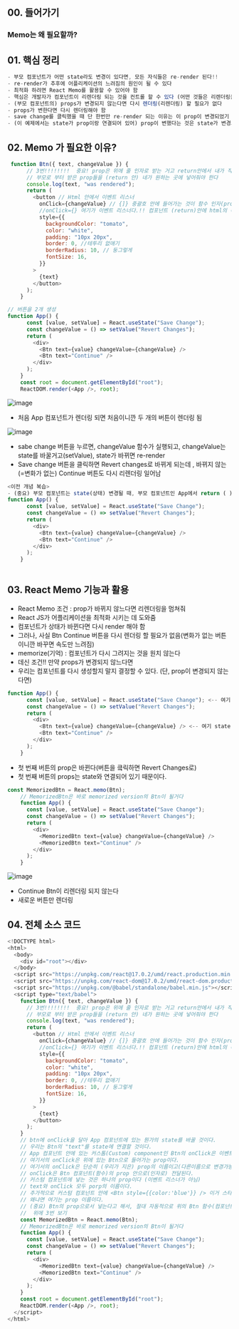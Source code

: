 ## 00. 들어가기
### Memo는 왜 필요할까?

## 01. 핵심 정리
```js
- 부모 컴포넌트가 어떤 state라도 변경이 있다면, 모든 자식들은 re-render 된다!!
- re-render가 추후에 어플리케이션의 느려짐의 원인이 될 수 있다 
- 최적화 하려면 React Memo를 활용할 수 있어야 함
- 핵심은 개발자가 컴포넌트이 리렌더링 되는 것을 컨트롤 할 수 있다 (어떤 것들은 리렌더링을 막을 수 있다)
- (부모 컴포넌트의) props가 변경되지 않는다면 다시 렌더링(리렌더링) 할 필요가 없다
- props가 변한다면 다시 렌더링해야 함
- save change를 클릭했을 때 단 한번만 re-render 되는 이유는 이 prop이 변경되었기 때문
- (이 예제에서는 state가 prop이랑 연결되어 있어) prop이 변했다는 것은 state가 변경되었다는 말과 동일
```


## 02. Memo 가 필요한 이유?

```js
 function Btn({ text, changeValue }) {
      // 3번!!!!!!!!  중요! prop은 위에 줄 인자로 받는 거고 return안에서 내가 직접 사용해줘야 함
      // 부모로 부터 받은 prop들을 (return 안) 네가 원하는 곳에 넣어줘야 한다
      console.log(text, "was rendered");
      return (
        <button // Html 안에서 이벤트 리스너
          onClick={changeValue} // {]} 중괄호 안에 들어가는 것이 함수 인자(prop)이다
          //onClick={} 여기가 이벤트 리스너다.!! 컴포넌트 (return)안에 html의 속성에 적는것 => 이벤트 리스너!
          style={{
            backgroundColor: "tomato",
            color: "white",
            padding: "10px 20px",
            border: 0, //테투리 없애기
            borderRadius: 10, // 둥그렇게
            fontSize: 16,
          }}
        >
          {text}
        </button>
      );
    }
```
```js
// 버튼을 2개 생성
function App() {
      const [value, setValue] = React.useState("Save Change");
      const changeValue = () => setValue("Revert Changes");
      return (
        <div>
          <Btn text={value} changeValue={changeValue} />
          <Btn text="Continue" />
        </div>
      );
    }
    const root = document.getElementById("root");
    ReactDOM.render(<App />, root);
```
![image](https://user-images.githubusercontent.com/86208370/176946573-e23985f8-27fe-4ca3-a7f1-90ebccdf0671.png)
- 처음 App 컴포넌트가 렌더링 되면 처음이니깐 두 개의 버튼이 렌더링 됨

![image](https://user-images.githubusercontent.com/86208370/176946797-06de3760-8a1e-4bd5-92ee-0bc658b2d568.png)
- sabe change 버튼을 누르면, changeValue 함수가 실행되고, changeValue는 state를 바꿀거고(setValue), state가 바뀌면 re-render 
- Save change 버튼을 클릭하면 Revert changes로 바뀌게 되는데 , 바뀌지 않는(=변화가 없는) Continue 버튼도 다시 리렌더링 일어남

```js
<이전 개념 복습>
- (중요) 부모 컴포넌트는 state(상태) 변경될 때, 부모 컴포넌트인 App에서 return ( ) 부분이 리렌더링 된다.
function App() {
      const [value, setValue] = React.useState("Save Change");
      const changeValue = () => setValue("Revert Changes");
      return (
        <div>
          <Btn text={value} changeValue={changeValue} />
          <Btn text="Continue" />
        </div>
      );
    }
   
```
## 03. React Memo 기능과 활용
- React Memo 조건 : prop가 바뀌지 않느다면 리렌더링을 멈쳐줘
- React JS가 어플리케이션을 최적화 시키는 데 도와줌
- 컴포넌트가 상태가 바뀐다면 다시 render 해야 함
- 그러나, 사실 Btn Continue 버튼을 다시 렌더링 할 필요가 없음(변화가 없는 버튼이니깐 바꾸면 속도만 느려짐)
- memorize(기억) : 컴포넌트가 다시 그려지는 것을 원치 않는다
- 데신 조건!! 만약 props가 변경되지 않느다면
- 우리는 컴포넌트를 다시 생성할지 말지 결정할 수 있다. (단, prop이 변경되지 않는다면)

```js
function App() {
      const [value, setValue] = React.useState("Save Change"); <-- 여기 state value
      const changeValue = () => setValue("Revert Changes");
      return (
        <div>
          <Btn text={value} changeValue={changeValue} /> <-- 여기 state value
          <Btn text="Continue" />
        </div>
      );
    }
```
- 첫 번째 버튼의 prop은 바뀐다(버튼을 킄릭하면 Revert Changes로)
- 첫 번째 버튼의 props는 state와 연결되어 있기 때문이다.
```js
const MemorizedBtn = React.memo(Btn);
    // MemorizedBtn은 바로 memorized version의 Btn이 될거다
    function App() {
      const [value, setValue] = React.useState("Save Change");
      const changeValue = () => setValue("Revert Changes");
      return (
        <div>
          <MemorizedBtn text={value} changeValue={changeValue} />
          <MemorizedBtn text="Continue" />
        </div>
      );
    }
```
![image](https://user-images.githubusercontent.com/86208370/176948788-b7ece4ed-40d4-4869-a176-8cedff1053a1.png)
- Continue Btn이 리렌더링 되지 않는다
- 새로운 버튼만 렌더링 

## 04. 전체 소스 코드
```js
<!DOCTYPE html>
<html>
  <body>
    <div id="root"></div>
  </body>
  <script src="https://unpkg.com/react@17.0.2/umd/react.production.min.js"></script>
  <script src="https://unpkg.com/react-dom@17.0.2/umd/react-dom.production.min.js"></script>
  <script src="https://unpkg.com/@babel/standalone/babel.min.js"></script>
  <script type="text/babel">
    function Btn({ text, changeValue }) {
      // 3번!!!!!!!!  중요! prop은 위에 줄 인자로 받는 거고 return안에서 내가 직접 사용해줘야 함
      // 부모로 부터 받은 prop들을 (return 안) 네가 원하는 곳에 넣어줘야 한다
      console.log(text, "was rendered");
      return (
        <button // Html 안에서 이벤트 리스너
          onClick={changeValue} // {]} 중괄호 안에 들어가는 것이 함수 인자(prop)이다
          //onClick={} 여기가 이벤트 리스너다.!! 컴포넌트 (return)안에 html의 속성에 적는것 => 이벤트 리스너!
          style={{
            backgroundColor: "tomato",
            color: "white",
            padding: "10px 20px",
            border: 0, //테투리 없애기
            borderRadius: 10, // 둥그렇게
            fontSize: 16,
          }}
        >
          {text}
        </button>
      );
    }
    // btn에 onClick을 달아 App 컴포넌트에 있는 뭔가의 state를 바꿀 것이다.
    // 우리는 Btn의 "text"를 state에 연결할 것이다.
    // App 컴포넌트 안에 있는 커스톰(Custom) component인 Btn의 onClick은 이벤트 리스너가 아니다!!(매우 중요)
    // 여기서의 onClick은 위에 있는 Btn으로 들어가는 prop이다.
    // 여기서의 onClick은 단순히 (우리가 지은) prop의 이름이고(다른이름으로 변경가능)!!!
    // onClick은 Btn 컴포넌트(함수)의 prop 안으로(인자로) 전달된다.
    // 커스텀 컴포넌트에 넣는 것은 하나의 prop이다 (이벤트 리스너가 아님)
    // text와 onClick 모두 porp의 이름이다.
    // 추가적으로 커스텀 컴포넌트 안에 <Btn style={{color:'blue'}} /> 이거 스타일 절대 적용 안됨
    // 왜냐면 여기는 prop 이름이다.
    // (중요) Btn의 prop으로서 넣는다고 해서, 절대 자동적으로 위의 Btn 함수(컴포넌트) return 안에 들어가지 않는다
    //  위에 3번 보기
    const MemorizedBtn = React.memo(Btn);
    // MemorizedBtn은 바로 memorized version의 Btn이 될거다
    function App() {
      const [value, setValue] = React.useState("Save Change");
      const changeValue = () => setValue("Revert Changes");
      return (
        <div>
          <MemorizedBtn text={value} changeValue={changeValue} />
          <MemorizedBtn text="Continue" />
        </div>
      );
    }
    const root = document.getElementById("root");
    ReactDOM.render(<App />, root);
  </script>
</html>
```
